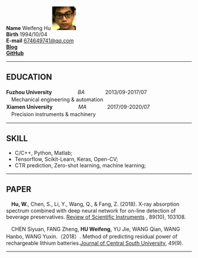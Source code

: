**Name** Weifeng Hu    ![image](https://github.com/Hu-WF/Face-tracking-PTZ-camera-project/blob/master/face_tracking_PTZcamera_V1.0.0/data/hwf2.jpg)  
**Birth** 1994/10/04  
**E-mail** 674649741@qq.com  
**[Blog](https://blog.csdn.net/Hu_WF)**  
**[GitHub](https://github.com/Hu-WF)**  
 
----

## EDUCATION  
**Fuzhou University**　　　　　_BA_　　　　2013/09-2017/07  
　Mechanical engineering & automation  
**Xiamen University**　　　　　_MA_　　　　2017/09-2020/07  
　Precision instruments & machinery

----

## SKILL  
* C/C++, Python, Matlab;  
* Tensorflow, Scikit-Learn, Keras, Open-CV;  
* CTR prediction, Zero-shot learning, machine learning;  

----

## PAPER  
　**Hu, W.**, Chen, S., Li, Y., Wang, Q., & Fang, Z. (2018). X-ray absorption spectrum combined with deep neural network for on-line detection of beverage preservatives. [Review of Scientific Instruments](https://aip.scitation.org/doi/10.1063/1.5048281)
, 89(10), 103108.  

　CHEN Siyuan, FANG Zheng, **HU Weifeng**, YU Jie, WANG Qian, WANG Hanbo, WANG Yuxin.（2018）. Method of predicting residual power of rechargeable lithium batteries.[Journal of Central South University](http://www.zndxzk.com.cn/paper/paperView.aspx?id=paper_318535), 49(9).  

----




